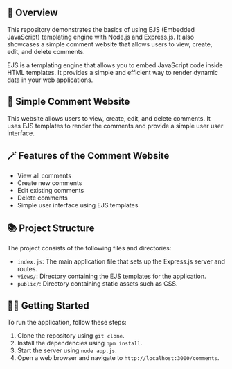 ## 💫 Overview 

This repository demonstrates the basics of using EJS (Embedded JavaScript) templating engine with Node.js and Express.js. It also showcases a simple comment website that allows users to view, create, edit, and delete comments.

EJS is a templating engine that allows you to embed JavaScript code inside HTML templates. It provides a simple and efficient way to render dynamic data in your web applications.

## 💬 Simple Comment Website

This website allows users to view, create, edit, and delete comments. It uses EJS templates to render the comments and provide a simple user user interface.

## 🪄 Features of the Comment Website

- View all comments
- Create new comments
- Edit existing comments
- Delete comments
- Simple user interface using EJS templates

## 📚 Project Structure

The project consists of the following files and directories:

- `index.js`: The main application file that sets up the Express.js server and routes.
- `views/`: Directory containing the EJS templates for the application.
- `public/`: Directory containing static assets such as CSS.

## 💁‍♂️ Getting Started

To run the application, follow these steps:

1. Clone the repository using `git clone`.
2. Install the dependencies using `npm install`.
3. Start the server using `node app.js`.
4. Open a web browser and navigate to `http://localhost:3000/comments`.
